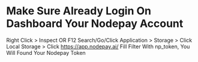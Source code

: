 # Make Sure Already Login On Dashboard Your Nodepay Account
Right Click > Inspect OR F12
Search/Go/Click Application > Storage > Click Local Storage > Click https://app.nodepay.ai/
Fill Filter With np_token, You Will Found Your Nodepay Token
